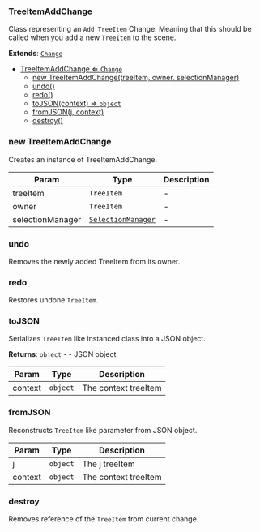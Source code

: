 <a name="TreeItemAddChange"></a>

### TreeItemAddChange 
Class representing an `Add TreeItem` Change. Meaning that this should be called when you add a new `TreeItem` to the scene.


**Extends**: <code>[Change](api/UndoRedo/Change.md)</code>  

* [TreeItemAddChange ⇐ <code>Change</code>](#TreeItemAddChange)
    * [new TreeItemAddChange(treeItem, owner, selectionManager)](#new-TreeItemAddChange)
    * [undo()](#undo)
    * [redo()](#redo)
    * [toJSON(context) ⇒ <code>object</code>](#toJSON)
    * [fromJSON(j, context)](#fromJSON)
    * [destroy()](#destroy)

<a name="new_TreeItemAddChange_new"></a>

### new TreeItemAddChange
Creates an instance of TreeItemAddChange.


| Param | Type | Description |
| --- | --- | --- |
| treeItem | <code>TreeItem</code> | - |
| owner | <code>TreeItem</code> | - |
| selectionManager | <code>[SelectionManager](api/SelectionManager.md)</code> | - |

<a name="TreeItemAddChange+undo"></a>

### undo
Removes the newly added TreeItem from its owner.


<a name="TreeItemAddChange+redo"></a>

### redo
Restores undone `TreeItem`.


<a name="TreeItemAddChange+toJSON"></a>

### toJSON
Serializes `TreeItem` like instanced class into a JSON object.


**Returns**: <code>object</code> - - JSON object  

| Param | Type | Description |
| --- | --- | --- |
| context | <code>object</code> | The context treeItem |

<a name="TreeItemAddChange+fromJSON"></a>

### fromJSON
Reconstructs `TreeItem` like parameter from JSON object.



| Param | Type | Description |
| --- | --- | --- |
| j | <code>object</code> | The j treeItem |
| context | <code>object</code> | The context treeItem |

<a name="TreeItemAddChange+destroy"></a>

### destroy
Removes reference of the `TreeItem` from current change.


